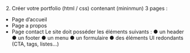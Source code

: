 2. Créer votre portfolio (html / css) contenant (mininmun) 3 pages :
- Page d’accueil
- Page a propos
- Page contact
Le site doit posséder les éléments suivants :
● un header
● un footer
● un menu
● un formulaire
● des éléments UI redondants (CTA, tags, listes...)